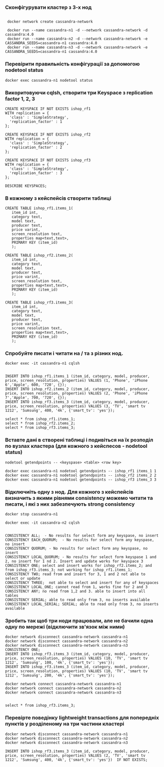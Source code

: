 ### Сконфігурувати кластер з 3-х нод

```shell
 
 docker network create cassandra-network

 docker run --name cassandra-n1 -d --network cassandra-network -d cassandra:4.0
 docker run --name cassandra-n2 -d --network cassandra-network -e CASSANDRA_SEEDS=cassandra-n1 cassandra:4.0
 docker run --name cassandra-n3 -d --network cassandra-network -e CASSANDRA_SEEDS=cassandra-n1 cassandra:4.0
```

### Перевірити правильність конфігурації за допомогою nodetool status

```shell
docker exec cassandra-n1 nodetool status 
```

### Викоритовуючи  cqlsh, створити три Keyspace з replication factor 1, 2, 3

```shell
CREATE KEYSPACE IF NOT EXISTS ishop_rf1
WITH replication = {
  'class' : 'SimpleStrategy',
  'replication_factor' : 1
};

CREATE KEYSPACE IF NOT EXISTS ishop_rf2
WITH replication = {
  'class' : 'SimpleStrategy',
  'replication_factor' : 2
};

CREATE KEYSPACE IF NOT EXISTS ishop_rf3
WITH replication = {
  'class' : 'SimpleStrategy',
  'replication_factor' : 3
};

DESCRIBE KEYSPACES;
```

### В кожному з кейспейсів створити таблиці 

```shell
CREATE TABLE ishop_rf1.items_1(
   item_id int,
   category text,
   model text,
   producer text,
   price varint,
   screen_resolution text,
   properties map<text,text>,
   PRIMARY KEY (item_id)
   );

CREATE TABLE ishop_rf2.items_2(
   item_id int,
   category text,
   model text,
   producer text,
   price varint,
   screen_resolution text,
   properties map<text,text>,
   PRIMARY KEY (item_id)
   );

CREATE TABLE ishop_rf3.items_3(
   item_id int,
   category text,
   model text,
   producer text,
   price varint,
   screen_resolution text,
   properties map<text,text>,
   PRIMARY KEY (item_id)
   );

```

### Спробуйте писати і читати на / та з різних нод.
```shell
docker exec -it cassandra-n1 cqlsh
 
 
INSERT INTO ishop_rf1.items_1 (item_id, category, model, producer, price, screen_resolution, properties) VALUES (1, 'Phone', 'iPhone 6','Apple', 600, '720', {});
INSERT INTO ishop_rf2.items_2 (item_id, category, model, producer, price, screen_resolution, properties) VALUES (2, 'Phone', 'iPhone 7','Apple', 700, '720', {});
INSERT INTO ishop_rf3.items_3 (item_id, category, model, producer, price, screen_resolution, properties) VALUES (3, 'TV', 'smart tv 1212', 'Sumsung', 400, '4k', {'smart_tv': 'yes'});

select * from ishop_rf1.items_1;
select * from ishop_rf2.items_2;
select * from ishop_rf3.items_3;
```

### Вставте дані в створені таблиці і подивіться на їх розподіл по вузлах кластера (для кожного з кейспесов - nodetool status)


```shell
nodetool getendpoints -- <keyspase> <table> <row key>

docker exec cassandra-n1 nodetool getendpoints -- ishop_rf1 items_1 1
docker exec cassandra-n1 nodetool getendpoints -- ishop_rf2 items_2 2
docker exec cassandra-n1 nodetool getendpoints -- ishop_rf3 items_3 3
```

### Відключиіть одну з нод. Для кожного з кейспейсів визначить з якими рівнями consistency можемо читати та писати, і які з них забезпечують strong consistency 

```shell
docker stop cassandra-n1

docker exec -it cassandra-n2 cqlsh


CONSISTENCY ALL;  - No results for select form any keyspase, no insert
CONSISTENCY EACH_QUORUM;  - No results for select form any keyspase, no insert
CONSISTENCY QUORUM; - No results for select form any keyspase, no insert
CONSISTENCY LOCAL_QUORUM; - No results for select form keyspase 1 and 2, no insert for 1 nd 2. Insert and update works for keyspace 3
CONSISTENCY ONE; select and insert works for ishop_rf2.items_2; and from ishop_rf3.items_3; not working for ishop_rf1.items_1;
CONSISTENCY TWO; read from and insert for 3, 1 and 2 not able to select or update
CONSISTENCY THREE;  not able to select and insert for any of keyspaces
CONSISTENCY LOCAL_ONE; cannot read from 1, works fine for 2 and 3
CONSISTENCY ANY; no read from 1,2 and 3. able to insert into all tables
CONSISTENCY SERIAL; able to read only from 3, no inserts available
CONSISTENCY LOCAL_SERIAL; SERIAL; able to read only from 3, no inserts available
```

### Зробить так щоб три ноди працювали, але не бачили одна одну по мережі (відключити зв'язок між ними)

```shell
docker network disconnect cassandra-network cassandra-n1 
docker network disconnect cassandra-network cassandra-n2 
docker network disconnect cassandra-network cassandra-n3 
CONSISTENCY ONE; 
INSERT INTO ishop_rf3.items_3 (item_id, category, model, producer, price, screen_resolution, properties) VALUES (10, 'TV', 'smart tv 1212', 'Sumsung', 100, '4k', {'smart_tv': 'yes'});
INSERT INTO ishop_rf3.items_3 (item_id, category, model, producer, price, screen_resolution, properties) VALUES (10, 'TV', 'smart tv 1212', 'Sumsung', 200, '4k', {'smart_tv': 'yes'});

docker network connect cassandra-network cassandra-n1 
docker network connect cassandra-network cassandra-n2 
docker network connect cassandra-network cassandra-n3 


select * from ishop_rf3.items_3;

```

### Перевірте поведінку lightweight transactions для попередніх пунктів у розділеному на три частини кластері 

```shell
docker network disconnect cassandra-network cassandra-n1 
docker network disconnect cassandra-network cassandra-n2 
docker network disconnect cassandra-network cassandra-n3 

INSERT INTO ishop_rf3.items_3 (item_id, category, model, producer, price, screen_resolution, properties) VALUES (2, 'TV', 'smart tv 1212', 'Sumsung', 400, '4k', {'smart_tv': 'yes'})  IF NOT EXISTS;
```
